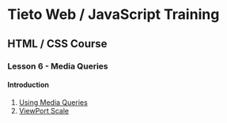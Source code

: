 # Tieto Web / JavaScript Training

## HTML / CSS Course
### Lesson 6 - Media Queries

#### Introduction
1. [Using Media Queries](https://developer.mozilla.org/en-US/docs/Web/CSS/Media_Queries/Using_media_queries)
2. [ViewPort Scale](https://www.w3schools.com/css/css_rwd_viewport.asp)


